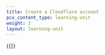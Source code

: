 ```yaml
---
title: Create a Cloudflare account
pcx_content_type: learning-unit
weight: 2
layout: learning-unit
---
```


{{<render file="zero-trust/_create-cloudflare-account.md">}}
